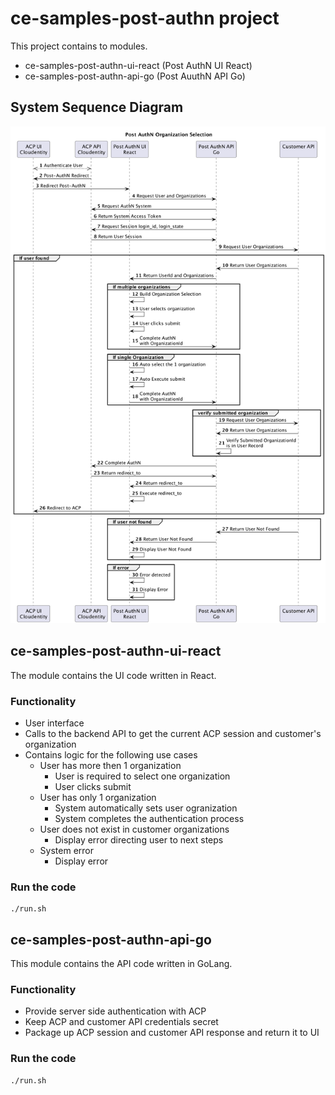 # ce-samples-post-authn project

This project contains to modules.
- ce-samples-post-authn-ui-react (Post AuthN UI React)
- ce-samples-post-authn-api-go (Post AuuthN API Go)

## System Sequence Diagram

![](./ce-samples-post-authn-ui-react/docs/post-authn-flow.png)

## ce-samples-post-authn-ui-react

The module contains the UI code written in React.

### Functionality

- User interface
- Calls to the backend API to get the current ACP session and customer's organization
- Contains logic for the following use cases
  - User has more then 1 organization
    - User is required to select one organization
    - User clicks submit
  - User has only 1 organization
    - System automatically sets user ogranization
    - System completes the authentication process
  - User does not exist in customer organizations
    - Display error directing user to next steps
  - System error
    - Display error

### Run the code

```
./run.sh
```

## ce-samples-post-authn-api-go

This module contains the API code written in GoLang.

### Functionality

- Provide server side authentication with ACP
- Keep ACP and customer API credentials secret
- Package up ACP session and customer API response and return it to UI

### Run the code

```
./run.sh
```
